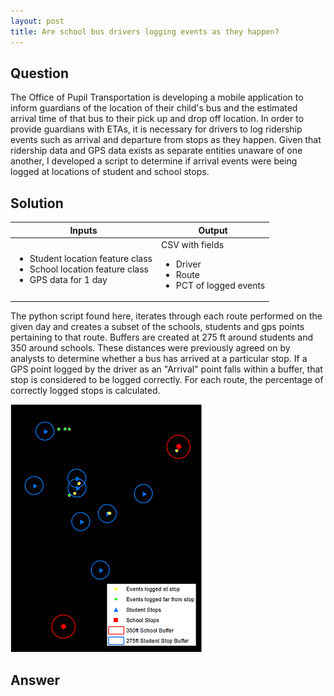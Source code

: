 ```yaml
---
layout: post
title: Are school bus drivers logging events as they happen? 
---
```


## Question

The Office of Pupil Transportation is developing a mobile application to inform guardians of the location of their child's bus and the estimated arrival time of that bus to their pick up and drop off location. In order to provide guardians with ETAs, it is necessary for drivers to log ridership events such as arrival and departure from stops as they happen. Given that ridership data and GPS data exists as separate entities unaware of one another, I developed a script to determine if arrival events were being logged at locations of student and school stops.

## Solution

|Inputs|Output|
|---|---|
| <ul><li>Student location feature class</li><li>School location feature class</li><li>GPS data for 1 day</li></ul>|CSV with fields<ul><li>Driver</li><li>Route</li><li>PCT of logged events</li></ul>|

The python script found here, iterates through each route performed on the given day and creates a subset of the schools, students and gps points pertaining to that route. Buffers are created at 275 ft around students and 350 around schools. These distances were previously agreed on by analysts to determine whether a bus has arrived at a particular stop. If a GPS point logged by the driver as an "Arrival" point falls within a buffer, that stop is considered to be logged correctly. For each route, the percentage of correctly logged stops is calculated.

![Image of Map](/images/FindGoodRoutesSmall.png)

## Answer



